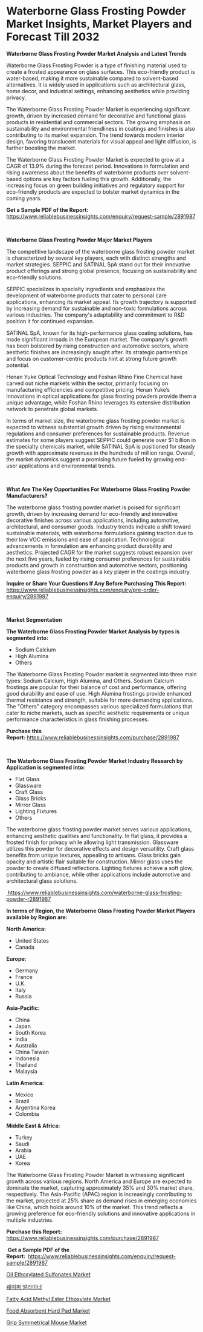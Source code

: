 <p><h1>Waterborne Glass Frosting Powder Market Insights, Market Players and Forecast Till 2032</h1></p><p><strong>Waterborne Glass Frosting Powder Market Analysis and Latest Trends</strong></p>
<p><p>Waterborne Glass Frosting Powder is a type of finishing material used to create a frosted appearance on glass surfaces. This eco-friendly product is water-based, making it more sustainable compared to solvent-based alternatives. It is widely used in applications such as architectural glass, home decor, and industrial settings, enhancing aesthetics while providing privacy.</p><p>The Waterborne Glass Frosting Powder Market is experiencing significant growth, driven by increased demand for decorative and functional glass products in residential and commercial sectors. The growing emphasis on sustainability and environmental friendliness in coatings and finishes is also contributing to its market expansion. The trend towards modern interior design, favoring translucent materials for visual appeal and light diffusion, is further boosting the market.</p><p>The Waterborne Glass Frosting Powder Market is expected to grow at a CAGR of 13.9% during the forecast period. Innovations in formulation and rising awareness about the benefits of waterborne products over solvent-based options are key factors fueling this growth. Additionally, the increasing focus on green building initiatives and regulatory support for eco-friendly products are expected to bolster market dynamics in the coming years.</p></p>
<p><strong>Get a Sample PDF of the Report:&nbsp;</strong> <a href="https://www.reliablebusinessinsights.com/enquiry/request-sample/2891987?utm_campaign=39&utm_medium=2&utm_source=Github&utm_content=ia&utm_term=15032025&utm_id=waterborne-glass-frosting-powder">https://www.reliablebusinessinsights.com/enquiry/request-sample/2891987</a></p>
<p>&nbsp;</p>
<p><strong>Waterborne Glass Frosting Powder Major Market Players</strong></p>
<p><p>The competitive landscape of the waterborne glass frosting powder market is characterized by several key players, each with distinct strengths and market strategies. SEPPIC and SATINAL SpA stand out for their innovative product offerings and strong global presence, focusing on sustainability and eco-friendly solutions.</p><p>SEPPIC specializes in specialty ingredients and emphasizes the development of waterborne products that cater to personal care applications, enhancing its market appeal. Its growth trajectory is supported by increasing demand for sustainable and non-toxic formulations across various industries. The company's adaptability and commitment to R&D position it for continued expansion.</p><p>SATINAL SpA, known for its high-performance glass coating solutions, has made significant inroads in the European market. The company's growth has been bolstered by rising construction and automotive sectors, where aesthetic finishes are increasingly sought after. Its strategic partnerships and focus on customer-centric products hint at strong future growth potential.</p><p>Henan Yuke Optical Technology and Foshan Rhino Fine Chemical have carved out niche markets within the sector, primarily focusing on manufacturing efficiencies and competitive pricing. Henan Yuke’s innovations in optical applications for glass frosting powders provide them a unique advantage, while Foshan Rhino leverages its extensive distribution network to penetrate global markets.</p><p>In terms of market size, the waterborne glass frosting powder market is expected to witness substantial growth driven by rising environmental regulations and consumer preferences for sustainable products. Revenue estimates for some players suggest SEPPIC could generate over $1 billion in the specialty chemicals market, while SATINAL SpA is positioned for steady growth with approximate revenues in the hundreds of million range. Overall, the market dynamics suggest a promising future fueled by growing end-user applications and environmental trends.</p></p>
<p>&nbsp;</p>
<p><strong>What Are The Key Opportunities For Waterborne Glass Frosting Powder Manufacturers?</strong></p>
<p><p>The waterborne glass frosting powder market is poised for significant growth, driven by increasing demand for eco-friendly and innovative decorative finishes across various applications, including automotive, architectural, and consumer goods. Industry trends indicate a shift toward sustainable materials, with waterborne formulations gaining traction due to their low VOC emissions and ease of application. Technological advancements in formulation are enhancing product durability and aesthetics. Projected CAGR for the market suggests robust expansion over the next five years, fueled by rising consumer preferences for sustainable products and growth in construction and automotive sectors, positioning waterborne glass frosting powder as a key player in the coatings industry.</p></p>
<p><strong>Inquire or Share Your Questions If Any Before Purchasing This Report:</strong> <a href="https://www.reliablebusinessinsights.com/enquiry/pre-order-enquiry/2891987?utm_campaign=39&utm_medium=2&utm_source=Github&utm_content=ia&utm_term=15032025&utm_id=waterborne-glass-frosting-powder">https://www.reliablebusinessinsights.com/enquiry/pre-order-enquiry/2891987</a></p>
<p>&nbsp;</p>
<p><strong>Market Segmentation</strong></p>
<p><strong>The Waterborne Glass Frosting Powder Market Analysis by types is segmented into:</strong></p>
<p><ul><li>Sodium Calcium</li><li>High Alumina</li><li>Others</li></ul></p>
<p><p>The Waterborne Glass Frosting Powder market is segmented into three main types: Sodium Calcium, High Alumina, and Others. Sodium Calcium frostings are popular for their balance of cost and performance, offering good durability and ease of use. High Alumina frostings provide enhanced thermal resistance and strength, suitable for more demanding applications. The "Others" category encompasses various specialized formulations that cater to niche markets, such as specific aesthetic requirements or unique performance characteristics in glass finishing processes.</p></p>
<p><strong>Purchase this Report:&nbsp;</strong><a href="https://www.reliablebusinessinsights.com/purchase/2891987?utm_campaign=39&utm_medium=2&utm_source=Github&utm_content=ia&utm_term=15032025&utm_id=waterborne-glass-frosting-powder">https://www.reliablebusinessinsights.com/purchase/2891987</a></p>
<p>&nbsp;</p>
<p><strong>The Waterborne Glass Frosting Powder Market Industry Research by Application is segmented into:</strong></p>
<p><ul><li>Flat Glass</li><li>Glassware</li><li>Craft Glass</li><li>Glass Bricks</li><li>Mirror Glass</li><li>Lighting Fixtures</li><li>Others</li></ul></p>
<p><p>The waterborne glass frosting powder market serves various applications, enhancing aesthetic qualities and functionality. In flat glass, it provides a frosted finish for privacy while allowing light transmission. Glassware utilizes this powder for decorative effects and design versatility. Craft glass benefits from unique textures, appealing to artisans. Glass bricks gain opacity and artistic flair suitable for construction. Mirror glass uses the powder to create diffused reflections. Lighting fixtures achieve a soft glow, contributing to ambiance, while other applications include automotive and architectural glass solutions.</p></p>
<p><a href="https://www.reliablebusinessinsights.com/waterborne-glass-frosting-powder-r2891987?utm_campaign=39&utm_medium=2&utm_source=Github&utm_content=ia&utm_term=15032025&utm_id=waterborne-glass-frosting-powder">&nbsp;https://www.reliablebusinessinsights.com/waterborne-glass-frosting-powder-r2891987</a></p>
<p><strong>In terms of Region, the Waterborne Glass Frosting Powder Market Players available by Region are:</strong></p>
<p>
    <p> <strong> North America: </strong>
        <ul>
            <li>United States</li>
            <li>Canada</li>
        </ul>
        </p> 
    <p> <strong> Europe: </strong>
        <ul>
            <li>Germany</li>
            <li>France</li>
            <li>U.K.</li>
            <li>Italy</li>
            <li>Russia</li>
        </ul>
        </p> 
    <p> <strong> Asia-Pacific: </strong>
        <ul>
            <li>China</li>
            <li>Japan</li>
            <li>South Korea</li>
            <li>India</li>
            <li>Australia</li>
            <li>China Taiwan</li>
            <li>Indonesia</li>
            <li>Thailand</li>
            <li>Malaysia</li>
        </ul>
        </p> 
    <p> <strong> Latin America: </strong>
        <ul>
            <li>Mexico</li>
            <li>Brazil</li>
            <li>Argentina Korea</li>
            <li>Colombia</li>
        </ul>
        </p> 
    <p> <strong> Middle East & Africa: </strong>
        <ul>
            <li>Turkey</li>
            <li>Saudi</li>
            <li>Arabia</li>
            <li>UAE</li>
            <li>Korea</li>
        </ul>
    </p>
    </p>
<p><p>The Waterborne Glass Frosting Powder Market is witnessing significant growth across various regions. North America and Europe are expected to dominate the market, capturing approximately 35% and 30% market share, respectively. The Asia-Pacific (APAC) region is increasingly contributing to the market, projected at 25% share as demand rises in emerging economies like China, which holds around 10% of the market. This trend reflects a growing preference for eco-friendly solutions and innovative applications in multiple industries.</p></p>
<p><strong>Purchase this Report: </strong><a href="https://www.reliablebusinessinsights.com/purchase/2891987?utm_campaign=39&utm_medium=2&utm_source=Github&utm_content=ia&utm_term=15032025&utm_id=waterborne-glass-frosting-powder">https://www.reliablebusinessinsights.com/purchase/2891987</a></p>
<p>&nbsp;<strong>Get a Sample PDF of the Report:&nbsp;&nbsp;</strong><a href="https://www.reliablebusinessinsights.com/enquiry/request-sample/2891987?utm_campaign=39&utm_medium=2&utm_source=Github&utm_content=ia&utm_term=15032025&utm_id=waterborne-glass-frosting-powder">https://www.reliablebusinessinsights.com/enquiry/request-sample/2891987</a></p>
<p><strong></strong></p>
<p><p><a href="https://github.com/kimomeifbnu26/Market-Research-Report-List-1/blob/main/oil-ethoxylated-sulfonates-market.md?utm_campaign=39&utm_medium=2&utm_source=Github&utm_content=ia&utm_term=15032025&utm_id=waterborne-glass-frosting-powder">Oil Ethoxylated Sulfonates Market</a></p><p><a href="https://github.com/laholand/Market-Research-Report-List-7/blob/main/341304445523.md?utm_campaign=39&utm_medium=2&utm_source=Github&utm_content=ia&utm_term=15032025&utm_id=waterborne-glass-frosting-powder">웨이퍼 얼라이너</a></p><p><a href="https://github.com/avirsuckra/Market-Research-Report-List-1/blob/main/fatty-acid-methyl-ester-ethoxylate-market.md?utm_campaign=39&utm_medium=2&utm_source=Github&utm_content=ia&utm_term=15032025&utm_id=waterborne-glass-frosting-powder">Fatty Acid Methyl Ester Ethoxylate Market</a></p><p><a href="https://github.com/nicoytabiz7/Market-Research-Report-List-1/blob/main/food-absorbent-hard-pad-market.md?utm_campaign=39&utm_medium=2&utm_source=Github&utm_content=ia&utm_term=15032025&utm_id=waterborne-glass-frosting-powder">Food Absorbent Hard Pad Market</a></p><p><a href="https://github.com/sekohlorik/Market-Research-Report-List-1/blob/main/grip-symmetrical-mouse-market.md?utm_campaign=39&utm_medium=2&utm_source=Github&utm_content=ia&utm_term=15032025&utm_id=waterborne-glass-frosting-powder">Grip Symmetrical Mouse Market</a></p></p>